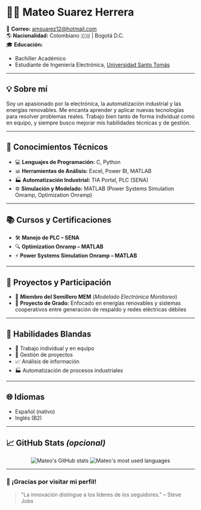 # 👨‍💻 Mateo Suarez Herrera

📧 **Correo:** [amsuarez12@hotmail.com](mailto:amsuarez12@hotmail.com)  
🌎 **Nacionalidad:** Colombiano 🇨🇴 | Bogotá D.C.  
🎓 **Educación:**  
- Bachiller Académico  
- Estudiante de Ingeniería Electrónica, [Universidad Santo Tomás](https://www.usta.edu.co)

---

## 💡 Sobre mí

Soy un apasionado por la electrónica, la automatización industrial y las energías renovables. Me encanta aprender y aplicar nuevas tecnologías para resolver problemas reales. Trabajo bien tanto de forma individual como en equipo, y siempre busco mejorar mis habilidades técnicas y de gestión.

---

## 🧠 Conocimientos Técnicos

- 💻 **Lenguajes de Programación:** C, Python  
- 📊 **Herramientas de Análisis:** Excel, Power BI, MATLAB  
- 🏭 **Automatización Industrial:** TIA Portal, PLC (SENA)  
- ⚙️ **Simulación y Modelado:** MATLAB (Power Systems Simulation Onramp, Optimization Onramp)

---

## 📚 Cursos y Certificaciones

- 🛠️ **Manejo de PLC – SENA**  
- 🔍 **Optimization Onramp – MATLAB**  
- ⚡ **Power Systems Simulation Onramp – MATLAB**

---

## 🤝 Proyectos y Participación

- 🔬 **Miembro del Semillero MEM** (*Modelado Electrónica Monitoreo*)  
- 🌱 **Proyecto de Grado:** Enfocado en energías renovables y sistemas cooperativos entre generación de respaldo y redes eléctricas débiles

---

## 🧰 Habilidades Blandas

- 🧩 Trabajo individual y en equipo  
- 📅 Gestión de proyectos  
- 📈 Análisis de información  
- 🏭 Automatización de procesos industriales

---

## 🌐 Idiomas

- Español (nativo)  
- Inglés (B2)

---

## 📈 GitHub Stats *(opcional)*

<p align="center">
  <img src="https://github-readme-stats.vercel.app/api?username=TU_USUARIO_GITHUB&show_icons=true&theme=radical" alt="Mateo's GitHub stats" />
  <img src="https://github-readme-stats.vercel.app/api/top-langs/?username=TU_USUARIO_GITHUB&layout=compact&theme=radical" alt="Mateo's most used languages" />
</p>

---

### 🚀 ¡Gracias por visitar mi perfil!

> "La innovación distingue a los líderes de los seguidores." – Steve Jobs  
